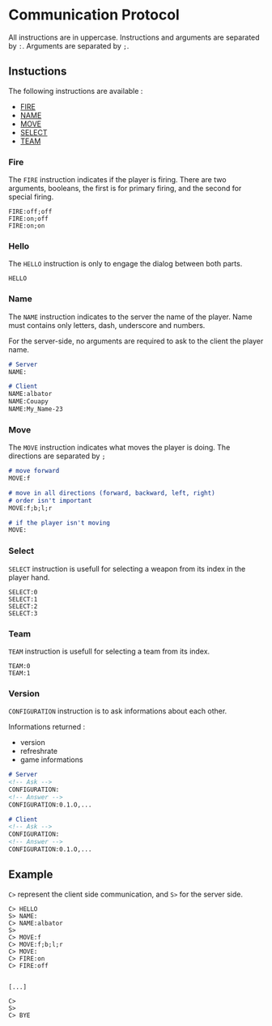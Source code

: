 # Communication Protocol

All instructions are in uppercase. Instructions and arguments are separated by `:`.
Arguments are separated by `;`.

## Instuctions

The following instructions are available :

* [FIRE](#fire)
* [NAME](#name)
* [MOVE](#move)
* [SELECT](#select)
* [TEAM](#team)

### Fire

The `FIRE` instruction indicates if the player is firing.
There are two arguments, booleans, the first is for primary firing, and the
second for special firing.

```text
FIRE:off;off
FIRE:on;off
FIRE:on;on
```

### Hello

The `HELLO` instruction is only to engage the dialog between both parts.

```text
HELLO
```

### Name

The `NAME` instruction indicates to the server the name of the player.
Name must contains only letters, dash, underscore and numbers.

For the server-side, no arguments are required to ask to the client the player name.

```md
# Server
NAME:

# Client
NAME:albator
NAME:Couapy
NAME:My_Name-23
```

### Move

The `MOVE` instruction indicates what moves the player is doing.
The directions are separated by `;`

```md
# move forward
MOVE:f

# move in all directions (forward, backward, left, right)
# order isn't important
MOVE:f;b;l;r

# if the player isn't moving
MOVE:
```

### Select

`SELECT` instruction is usefull for selecting a weapon from its index in the player hand.

```text
SELECT:0
SELECT:1
SELECT:2
SELECT:3
```

### Team

`TEAM` instruction is usefull for selecting a team from its index.

```text
TEAM:0
TEAM:1

```

### Version

`CONFIGURATION` instruction is to ask informations about each other.

Informations returned :

<!-- TODO: Define what to share -->
* version
* refreshrate
* game informations

```md
# Server
<!-- Ask -->
CONFIGURATION:
<!-- Answer -->
CONFIGURATION:0.1.O,...

# Client
<!-- Ask -->
CONFIGURATION:
<!-- Answer -->
CONFIGURATION:0.1.O,...
```

## Example

`C>` represent the client side communication, and `S>` for the server side.

```text
C> HELLO
S> NAME:
C> NAME:albator
S> 
C> MOVE:f
C> MOVE:f;b;l;r
C> MOVE:
C> FIRE:on
C> FIRE:off


[...]

C> 
S> 
C> BYE
```
